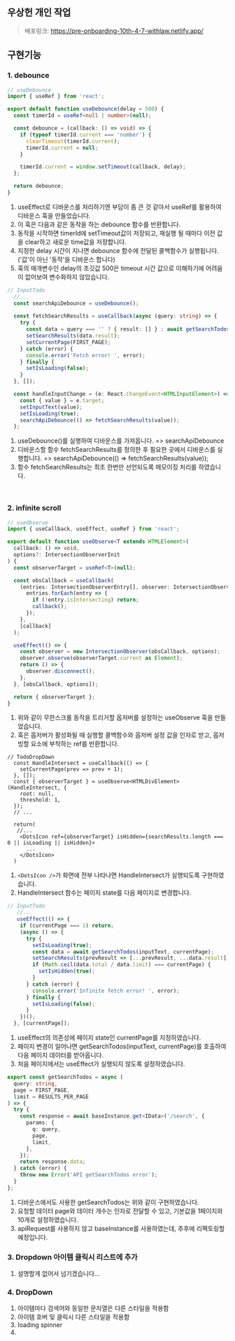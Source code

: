 ## 우상헌 개인 작업

> 배포링크: https://pre-onboarding-10th-4-7-withlaw.netlify.app/

## 구현기능
### 1. debounce
```ts
// useDebounce
import { useRef } from 'react';

export default function useDebounce(delay = 500) {
  const timerId = useRef<null | number>(null);

  const debounce = (callback: () => void) => {
    if (typeof timerId.current === 'number') {
      clearTimeout(timerId.current);
      timerId.current = null;
    }

    timerId.current = window.setTimeout(callback, delay);
  };

  return debounce;
}
```
1. useEffect로 디바운스를 처리하기엔 부담이 좀 큰 것 같아서 useRef를 활용하여 디바운스 훅을 만들었습니다.
2. 이 훅은 다음과 같은 동작을 하는 debounce 함수를 반환합니다.
3. 동작을 시작하면 timerId에 setTimeout값이 저장되고, 재실행 될 때마다 이전 값을 clear하고 새로운 time값을 저장합니다.
4. 지정한 delay 시간이 지나면 debounce 함수에 전달된 콜백함수가 실행됩니다. ('값'이 아닌 '동작'을 디바운스 합니다)
5. 훅의 매개변수인 delay의 초깃값 500은 timeout 시간 값으로 이해하기에 어려움이 없어보여 변수화하지 않았습니다.


```ts
// InputTodo
  //...
  const searchApiDebounce = useDebounce();
  
  const fetchSearchResults = useCallback(async (query: string) => {
    try {
      const data = query === '' ? { result: [] } : await getSearchTodos(query);
      setSearchResults(data.result);
      setCurrentPage(FIRST_PAGE);
    } catch (error) {
      console.error('Fetch error! ', error);
    } finally {
      setIsLoading(false);
    }
  }, []);

  const handleInputChange = (e: React.ChangeEvent<HTMLInputElement>) => {
    const { value } = e.target;
    setInputText(value);
    setIsLoading(true);
    searchApiDebounce(() => fetchSearchResults(value));
  };
```
1. useDebounce()를 실행하여 디바운스를 가져옵니다. => searchApiDebounce
2. 디바운스할 함수 fetchSearchResults를 정의한 후 필요한 곳에서 디바운스를 실행합니다. => searchApiDebounce(() => fetchSearchResults(value));
3. 함수 fetchSearchResults는 최초 한번만 선언되도록 메모이징 처리를 하였습니다.

<br />

### 2. infinite scroll
```ts
// useObserve
import { useCallback, useEffect, useRef } from 'react';

export default function useObserve<T extends HTMLElement>(
  callback: () => void,
  options?: IntersectionObserverInit
) {
  const observerTarget = useRef<T>(null);

  const obsCallback = useCallback(
    (entries: IntersectionObserverEntry[], observer: IntersectionObserver) => {
      entries.forEach(entry => {
        if (!entry.isIntersecting) return;
        callback();
      });
    },
    [callback]
  );

  useEffect(() => {
    const observer = new IntersectionObserver(obsCallback, options);
    observer.observe(observerTarget.current as Element);
    return () => {
      observer.disconnect();
    };
  }, [obsCallback, options]);

  return { observerTarget };
}
```
1. 위와 같이 무한스크롤 동작을 트리거할 옵저버를 설정하는 useObserve 훅을 만들었습니다.
2. 훅은 옵저버가 활성화될 때 실행할 콜백함수와 옵저버 설정 값을 인자로 받고, 옵저빙할 요소에 부착하는 ref를 반환합니다.


```tsx
// TodoDropDown
  const HandleIntersect = useCallback(() => {
    setCurrentPage(prev => prev + 1);
  }, []);
  const { observerTarget } = useObserve<HTMLDivElement>(HandleIntersect, {
    root: null,
    threshold: 1,
  });
  // ...
  
  return(
   //...
    <DotsIcon ref={observerTarget} isHidden={searchResults.length === 0 || isLoading || isHidden}>
      ...
    </DotsIcon>
  ) 
```
1. `<DotsIcon />`가 화면에 전부 나타나면 HandleIntersect가 실행되도록 구현하였습니다.
2. HandleIntersect 함수는 페이지 state를 다음 페이지로 변경합니다.
 
 
```ts
// InputTodo
   //...
   useEffect(() => {
    if (currentPage === 1) return;
    (async () => {
      try {
        setIsLoading(true);
        const data = await getSearchTodos(inputText, currentPage);
        setSearchResults(prevResult => [...prevResult, ...data.result]);
        if (Math.ceil(data.total / data.limit) === currentPage) {
          setIsHidden(true);
        }
      } catch (error) {
        console.error('Infinite fetch error! ', error);
      } finally {
        setIsLoading(false);
      }
    })();
  }, [currentPage]);
```
1. useEffect의 의존성에 페이지 state인 currentPage를 지정하였습니다.
2. 페이지 변경이 일어나면 getSearchTodos(inputText, currentPage)를 호출하여 다음 페이지 데이터를 받아옵니다.
3. 처음 페이지에서는 useEffect가 실행되지 않도록 설정하였습니다.


```ts
export const getSearchTodos = async (
  query: string,
  page = FIRST_PAGE,
  limit = RESULTS_PER_PAGE
) => {
  try {
    const response = await baseInstance.get<IData>('/search', {
      params: {
        q: query,
        page,
        limit,
      },
    });
    return response.data;
  } catch (error) {
    throw new Error('API getSearchTodos error');
  }
};
```
1. 디바운스에서도 사용한 getSearchTodos는 위와 같이 구현하였습니다.
2. 요청할 데이터 page와 데이터 개수는 인자로 전달할 수 있고, 기본값을 1페이지와 10개로 설정하였습니다.
3. apiRequest를 사용하지 않고 baseInstance를 사용하였는데, 추후에 리팩토링할 예정입니다.


### 3. Dropdown 아이템 클릭시 리스트에 추가
1. 설명할게 없어서 넘기겠습니다...

### 4. DropDown
1. 아이템마다 검색어와 동일한 문자열은 다른 스타일을 적용함
2. 아이템 호버 및 클릭시 다른 스타일을 적용함
3. loading spinner
4. 




